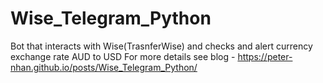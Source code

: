 # Wise_Telegram_Python
Bot that interacts with Wise(TrasnferWise) and checks and alert currency exchange rate AUD to USD
For more details see blog - https://peter-nhan.github.io/posts/Wise_Telegram_Python/